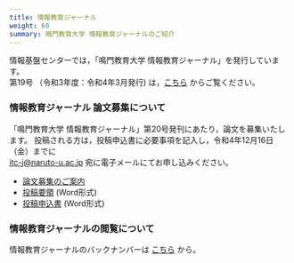 ```yaml
---
title: 情報教育ジャーナル
weight: 60
summary: 鳴門教育大学 情報教育ジャーナルのご紹介
---
```


情報基盤センターでは，「鳴門教育大学 情報教育ジャーナル」を発行しています。  
第19号 （令和3年度：令和4年3月発行) は，[こちら](//www.naruto-u.ac.jp/journal/info-edu/index.html#19) からご覧ください。

###  情報教育ジャーナル 論文募集について
「鳴門教育大学 情報教育ジャーナル」第20号発刊にあたり，論文を募集いたします。
投稿される方は，投稿申込書に必要事項を記入し，令和4年12月16日（金）までに  
itc-j@naruto-u.ac.jp 宛に電子メールにてお申し込みください。

* [論文募集のご案内](./attached/journal-toukouboshuu_2022.pdf)
* [投稿要領](./attached/journal-toukouyouryou_2022.docx) (Word形式)
* [投稿申込書](./attached/journal-moushikomisho-No20.docx) (Word形式)

### 情報教育ジャーナルの閲覧について
情報教育ジャーナルのバックナンバーは [こちら](//www.naruto-u.ac.jp/journal/info-edu/) から。

